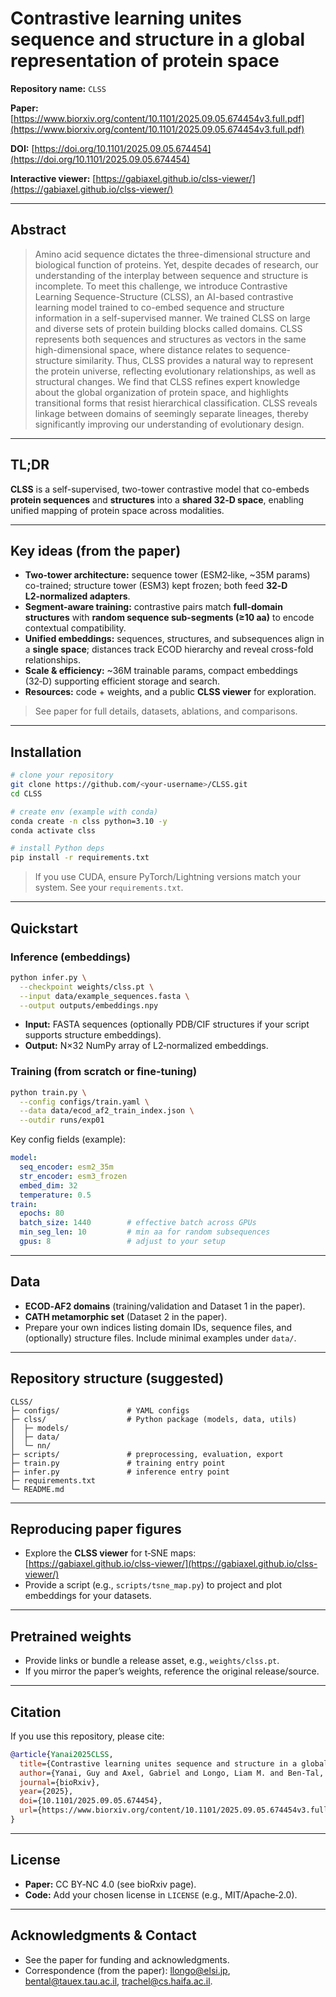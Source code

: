 # Contrastive learning unites sequence and structure in a global representation of protein space

**Repository name:** `CLSS`

**Paper:** [https://www.biorxiv.org/content/10.1101/2025.09.05.674454v3.full.pdf](https://www.biorxiv.org/content/10.1101/2025.09.05.674454v3.full.pdf)

**DOI:** [https://doi.org/10.1101/2025.09.05.674454](https://doi.org/10.1101/2025.09.05.674454)

**Interactive viewer:** [https://gabiaxel.github.io/clss-viewer/](https://gabiaxel.github.io/clss-viewer/)

---

## Abstract

> Amino acid sequence dictates the three-dimensional structure and biological function of proteins. Yet, despite decades of research, our understanding of the interplay between sequence and structure is incomplete. To meet this challenge, we introduce Contrastive Learning Sequence-Structure (CLSS), an AI-based contrastive learning model trained to co-embed sequence and structure information in a self-supervised manner. We trained CLSS on large and diverse sets of protein building blocks called domains. CLSS represents both sequences and structures as vectors in the same high-dimensional space, where distance relates to sequence-structure similarity. Thus, CLSS provides a natural way to represent the protein universe, reflecting evolutionary relationships, as well as structural changes. We find that CLSS refines expert knowledge about the global organization of protein space, and highlights transitional forms that resist hierarchical classification. CLSS reveals linkage between domains of seemingly separate lineages, thereby significantly improving our understanding of evolutionary design.

---

## TL;DR

**CLSS** is a self-supervised, two-tower contrastive model that co-embeds **protein sequences** and **structures** into a **shared 32‑D space**, enabling unified mapping of protein space across modalities.

---

## Key ideas (from the paper)

* **Two-tower architecture:** sequence tower (ESM2‑like, \~35M params) co-trained; structure tower (ESM3) kept frozen; both feed **32‑D L2‑normalized adapters**.
* **Segment-aware training:** contrastive pairs match **full-domain structures** with **random sequence sub-segments (≥10 aa)** to encode contextual compatibility.
* **Unified embeddings:** sequences, structures, and subsequences align in a **single space**; distances track ECOD hierarchy and reveal cross-fold relationships.
* **Scale & efficiency:** \~36M trainable params, compact embeddings (32‑D) supporting efficient storage and search.
* **Resources:** code + weights, and a public **CLSS viewer** for exploration.

> See paper for full details, datasets, ablations, and comparisons.

---

## Installation

```bash
# clone your repository
git clone https://github.com/<your-username>/CLSS.git
cd CLSS

# create env (example with conda)
conda create -n clss python=3.10 -y
conda activate clss

# install Python deps
pip install -r requirements.txt
```

> If you use CUDA, ensure PyTorch/Lightning versions match your system. See your `requirements.txt`.

---

## Quickstart

### Inference (embeddings)

```bash
python infer.py \
  --checkpoint weights/clss.pt \
  --input data/example_sequences.fasta \
  --output outputs/embeddings.npy
```

* **Input:** FASTA sequences (optionally PDB/CIF structures if your script supports structure embeddings).
* **Output:** N×32 NumPy array of L2‑normalized embeddings.

### Training (from scratch or fine-tuning)

```bash
python train.py \
  --config configs/train.yaml \
  --data data/ecod_af2_train_index.json \
  --outdir runs/exp01
```

Key config fields (example):

```yaml
model:
  seq_encoder: esm2_35m
  str_encoder: esm3_frozen
  embed_dim: 32
  temperature: 0.5
train:
  epochs: 80
  batch_size: 1440        # effective batch across GPUs
  min_seg_len: 10         # min aa for random subsequences
  gpus: 8                 # adjust to your setup
```

---

## Data

* **ECOD‑AF2 domains** (training/validation and Dataset 1 in the paper).
* **CATH metamorphic set** (Dataset 2 in the paper).
* Prepare your own indices listing domain IDs, sequence files, and (optionally) structure files. Include minimal examples under `data/`.

---

## Repository structure (suggested)

```
CLSS/
├─ configs/               # YAML configs
├─ clss/                  # Python package (models, data, utils)
│  ├─ models/
│  ├─ data/
│  └─ nn/
├─ scripts/               # preprocessing, evaluation, export
├─ train.py               # training entry point
├─ infer.py               # inference entry point
├─ requirements.txt
└─ README.md
```

---

## Reproducing paper figures

* Explore the **CLSS viewer** for t‑SNE maps: [https://gabiaxel.github.io/clss-viewer/](https://gabiaxel.github.io/clss-viewer/)
* Provide a script (e.g., `scripts/tsne_map.py`) to project and plot embeddings for your datasets.

---

## Pretrained weights

* Provide links or bundle a release asset, e.g., `weights/clss.pt`.
* If you mirror the paper’s weights, reference the original release/source.

---

## Citation

If you use this repository, please cite:

```bibtex
@article{Yanai2025CLSS,
  title={Contrastive learning unites sequence and structure in a global representation of protein space},
  author={Yanai, Guy and Axel, Gabriel and Longo, Liam M. and Ben-Tal, Nir and Kolodny, Rachel},
  journal={bioRxiv},
  year={2025},
  doi={10.1101/2025.09.05.674454},
  url={https://www.biorxiv.org/content/10.1101/2025.09.05.674454v3.full.pdf}
}
```

---

## License

* **Paper:** CC BY‑NC 4.0 (see bioRxiv page).
* **Code:** Add your chosen license in `LICENSE` (e.g., MIT/Apache‑2.0).

---

## Acknowledgments & Contact

* See the paper for funding and acknowledgments.
* Correspondence (from the paper): [llongo@elsi.jp](mailto:llongo@elsi.jp), [bental@tauex.tau.ac.il](mailto:bental@tauex.tau.ac.il), [trachel@cs.haifa.ac.il](mailto:trachel@cs.haifa.ac.il).

